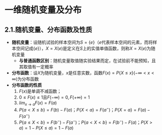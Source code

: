 # 一维随机变量及分布
## 2.1.随机变量、分布函数及性质
* **随机变量**：设随机试验的样本空间为$S=\{e\}$（$e$代表样本空间的元素，而将样本空间记成$\{e\}$），$X=X(e)$是定义在$S$上的实值单值函数，则称$X=X(e)$为随机变量
  * **与普通函数区别**：随机变量取值随实验结果而定，在试验前不能预知，且其取值有一定概率
* **分布函数**：设$X$为随机变量，$x$是任意实数，函数$F(x)=P\{X\leq x\}( -\infty <x<\infty )$为分布函数
* **分布函数的性质**
   1. $F(x)$是单调不减函数；
   2. $0\leq F(x)\leq 1$且$F(-\infty)=0,F(+\infty)=1$
   3. $lim_{x→a}F(x)=F(a)$
   4. $P\{a<X\leq b\}=F(b)-F(a)；P\{X<a\}=F(a^-)；P\{X=a\}=F(a)-F(a^-)$
   5. $P\{a\leq X<b\}=F(b^-)-F(a^-)；P\{a<X<b\}=F(b^-)-F(a)；P(X>a)=1-P(X\leq a)=1-F(a)$
